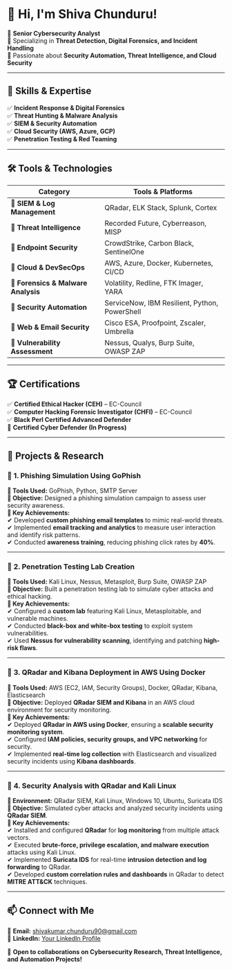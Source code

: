 # 👋 Hi, I'm Shiva Chunduru!  

🔹 **Senior Cybersecurity Analyst**  
🔹 Specializing in **Threat Detection, Digital Forensics, and Incident Handling**  
🔹 Passionate about **Security Automation, Threat Intelligence, and Cloud Security**  

---

## 🚀 Skills & Expertise  

✅ **Incident Response & Digital Forensics**  
✅ **Threat Hunting & Malware Analysis**  
✅ **SIEM & Security Automation**  
✅ **Cloud Security (AWS, Azure, GCP)**  
✅ **Penetration Testing & Red Teaming**  

---

## 🛠️ Tools & Technologies  

| **Category**            | **Tools & Platforms** |
|-------------------------|----------------------|
| 🔹 **SIEM & Log Management** | QRadar, ELK Stack, Splunk, Cortex |
| 🔹 **Threat Intelligence** | Recorded Future, Cyberreason, MISP |
| 🔹 **Endpoint Security** | CrowdStrike, Carbon Black, SentinelOne |
| 🔹 **Cloud & DevSecOps** | AWS, Azure, Docker, Kubernetes, CI/CD |
| 🔹 **Forensics & Malware Analysis** | Volatility, Redline, FTK Imager, YARA |
| 🔹 **Security Automation** | ServiceNow, IBM Resilient, Python, PowerShell |
| 🔹 **Web & Email Security** | Cisco ESA, Proofpoint, Zscaler, Umbrella |
| 🔹 **Vulnerability Assessment** | Nessus, Qualys, Burp Suite, OWASP ZAP |

---

## 🏆 Certifications  

✅ **Certified Ethical Hacker (CEH)** – EC-Council  
✅ **Computer Hacking Forensic Investigator (CHFI)** – EC-Council  
✅ **Black Perl Certified Advanced Defender**  
🔄 **Certified Cyber Defender (In Progress)**  

---

## 🔬 **Projects & Research**  

### 📌 **1. Phishing Simulation Using GoPhish**  
**🔹 Tools Used:** GoPhish, Python, SMTP Server  
**🔹 Objective:** Designed a phishing simulation campaign to assess user security awareness.  
**🔹 Key Achievements:**  
✔ Developed **custom phishing email templates** to mimic real-world threats.  
✔ Implemented **email tracking and analytics** to measure user interaction and identify risk patterns.  
✔ Conducted **awareness training**, reducing phishing click rates by **40%**.  

---

### 📌 **2. Penetration Testing Lab Creation**  
**🔹 Tools Used:** Kali Linux, Nessus, Metasploit, Burp Suite, OWASP ZAP  
**🔹 Objective:** Built a penetration testing lab to simulate cyber attacks and ethical hacking.  
**🔹 Key Achievements:**  
✔ Configured a **custom lab** featuring Kali Linux, Metasploitable, and vulnerable machines.  
✔ Conducted **black-box and white-box testing** to exploit system vulnerabilities.  
✔ Used **Nessus for vulnerability scanning**, identifying and patching **high-risk flaws**.  

---

### 📌 **3. QRadar and Kibana Deployment in AWS Using Docker**  
**🔹 Tools Used:** AWS (EC2, IAM, Security Groups), Docker, QRadar, Kibana, Elasticsearch  
**🔹 Objective:** Deployed **QRadar SIEM and Kibana** in an AWS cloud environment for security monitoring.  
**🔹 Key Achievements:**  
✔ Deployed **QRadar in AWS using Docker**, ensuring a **scalable security monitoring system**.  
✔ Configured **IAM policies, security groups, and VPC networking** for security.  
✔ Implemented **real-time log collection** with Elasticsearch and visualized security incidents using **Kibana dashboards**.  

---

### 📌 **4. Security Analysis with QRadar and Kali Linux**  
**🔹 Environment:** QRadar SIEM, Kali Linux, Windows 10, Ubuntu, Suricata IDS  
**🔹 Objective:** Simulated cyber attacks and analyzed security incidents using **QRadar SIEM**.  
**🔹 Key Achievements:**  
✔ Installed and configured **QRadar** for **log monitoring** from multiple attack vectors.  
✔ Executed **brute-force, privilege escalation, and malware execution** attacks using Kali Linux.  
✔ Implemented **Suricata IDS** for real-time **intrusion detection and log forwarding** to QRadar.  
✔ Developed **custom correlation rules and dashboards** in QRadar to detect **MITRE ATT&CK** techniques.  

---


## 📫 Connect with Me  

📧 **Email:** [shivakumar.chunduru90@gmail.com](mailto:shivakumar.chunduru90@gmail.com)  
🔗 **LinkedIn:** [Your LinkedIn Profile](https://www.linkedin.com/in/shivakumarchunduru/)  

🚀 **Open to collaborations on Cybersecurity Research, Threat Intelligence, and Automation Projects!**  
